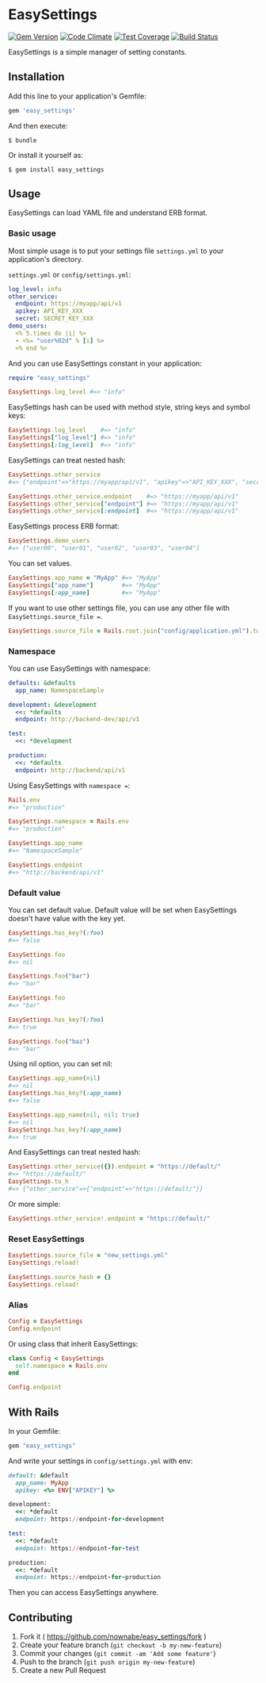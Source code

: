 # EasySettings
[![Gem Version](https://badge.fury.io/rb/easy_settings.svg)](http://badge.fury.io/rb/easy_settings)
[![Code Climate](https://codeclimate.com/github/nownabe/easy_settings/badges/gpa.svg)](https://codeclimate.com/github/nownabe/easy_settings)
[![Test Coverage](https://codeclimate.com/github/nownabe/easy_settings/badges/coverage.svg)](https://codeclimate.com/github/nownabe/easy_settings)
[![Build Status](https://travis-ci.org/nownabe/easy_settings.svg)](https://travis-ci.org/nownabe/easy_settings)

EasySettings is a simple manager of setting constants.

## Installation

Add this line to your application's Gemfile:

```ruby
gem 'easy_settings'
```

And then execute:

    $ bundle

Or install it yourself as:

    $ gem install easy_settings

## Usage
EasySettings can load YAML file and understand ERB format.

### Basic usage
Most simple usage is to put your settings file `settings.yml` to your application's directory.

`settings.yml` or `config/settings.yml`:

```yaml
log_level: info
other_service:
  endpoint: https://myapp/api/v1
  apikey: API_KEY_XXX
  secret: SECRET_KEY_XXX
demo_users:
  <% 5.times do |i| %>
  - <%= "user%02d" % [i] %>
  <% end %>
```

And you can use EasySettings constant in your application:

```ruby
require "easy_settings"

EasySettings.log_level #=> "info"
```

EasySettings hash can be used with method style, string keys and symbol keys:

```ruby
EasySettings.log_level    #=> "info"
EasySettings["log_level"] #=> "info"
EasySettings[:log_level]  #=> "info"
```

EasySettings can treat nested hash:

```ruby
EasySettings.other_service
#=> {"endpoint"=>"https://myapp/api/v1", "apikey"=>"API_KEY_XXX", "secret"=>"SECRET_KEY_XXX"}

EasySettings.other_service.endpoint    #=> "https://myapp/api/v1"
EasySettings.other_service["endpoint"] #=> "https://myapp/api/v1"
EasySettings.other_service[:endpoint]  #=> "https://myapp/api/v1"
```

EasySettings process ERB format:

```ruby
EasySettings.demo_users
#=> ["user00", "user01", "user02", "user03", "user04"]
```

You can set values.

```ruby
EasySettings.app_name = "MyApp" #=> "MyApp"
EasySettings["app_name"]        #=> "MyApp"
EasySettings[:app_name]         #=> "MyApp"
```

If you want to use other settings file, you can use any other file with `EasySettings.source_file =`.

```ruby
EasySettings.source_file = Rails.root.join("config/application.yml").to_s
```

### Namespace
You can use EasySettings with namespace:

```yaml
defaults: &defaults
  app_name: NamespaceSample

development: &development
  <<: *defaults
  endpoint: http://backend-dev/api/v1

test:
  <<: *development

production:
  <<: *defaults
  endpoint: http://backend/api/v1
```

Using EasySettings with `namespace =`:

```ruby
Rails.env
#=> "production"

EasySettings.namespace = Rails.env
#=> "production"

EasySettings.app_name
#=> "NamespaceSample"

EasySettings.endpoint
#=> "http://backend/api/v1"
```

### Default value
You can set default value.
Default value will be set when EasySettings doesn't have value with the key yet.

```ruby
EasySettings.has_key?(:foo)
#=> false

EasySettings.foo
#=> nil

EasySettings.foo("bar")
#=> "bar"

EasySettings.foo
#=> "bar"

EasySettings.has_key?(:foo)
#=> true

EasySettings.foo("baz")
#=> "bar"
```

Using nil option, you can set nil:

```ruby
EasySettings.app_name(nil)
#=> nil
EasySettings.has_key?(:app_name)
#=> false

EasySettings.app_name(nil, nil: true)
#=> nil
EasySettings.has_key?(:app_name)
#=> true
```

And EasySettings can treat nested hash:

```ruby
EasySettings.other_service({}).endpoint = "https://default/"
#=> "https://default/"
EasySettings.to_h
#=> {"other_service"=>{"endpoint"=>"https://default/"}}
```

Or more simple:

```ruby
EasySettings.other_service!.endpoint = "https://default/"
```

### Reset EasySettings
```ruby
EasySettings.source_file = "new_settings.yml"
EasySettings.reload!

EasySettings.source_hash = {}
EasySettings.reload!
```

### Alias
```ruby
Config = EasySettings
Config.endpoint
```

Or using class that inherit EasySettings:

```ruby
class Config < EasySettings
  self.namespace = Rails.env
end

Config.endpoint
```

## With Rails
In your Gemfile:

```ruby
gem "easy_settings"
```

And write your settings in `config/settings.yml` with env:

```ruby
default: &default
  app_name: MyApp
  apikey: <%= ENV["APIKEY"] %>

development:
  <<: *default
  endpoint: https://endpoint-for-development

test:
  <<: *default
  endpoint: https://endpoint-for-test

production:
  <<: *default
  endpoint: https://endpoint-for-production
```

Then you can access EasySettings anywhere.

## Contributing

1. Fork it ( https://github.com/nownabe/easy_settings/fork )
2. Create your feature branch (`git checkout -b my-new-feature`)
3. Commit your changes (`git commit -am 'Add some feature'`)
4. Push to the branch (`git push origin my-new-feature`)
5. Create a new Pull Request
